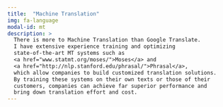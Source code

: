 ```yaml
---
title:  "Machine Translation"
img: fa-language
modal-id: mt
description: > 
  There is more to Machine Translation than Google Translate. 
  I have extensive experience training and optimizing 
  state-of-the-art MT systems such as 
  <a href="www.statmt.org/moses/">Moses</a> and 
  <a href="http://nlp.stanford.edu/phrasal/">Phrasal</a>, 
  which allow companies to build customized translation solutions. 
  By training these systems on their own texts or those of their 
  customers, companies can achieve far superior performance and 
  bring down translation effort and cost.  
---
```


